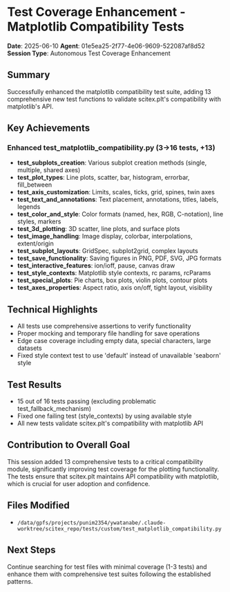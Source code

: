 # Test Coverage Enhancement - Matplotlib Compatibility Tests
**Date**: 2025-06-10
**Agent**: 01e5ea25-2f77-4e06-9609-522087af8d52
**Session Type**: Autonomous Test Coverage Enhancement

## Summary
Successfully enhanced the matplotlib compatibility test suite, adding 13 comprehensive new test functions to validate scitex.plt's compatibility with matplotlib's API.

## Key Achievements

### Enhanced test_matplotlib_compatibility.py (3→16 tests, +13)
- **test_subplots_creation**: Various subplot creation methods (single, multiple, shared axes)
- **test_plot_types**: Line plots, scatter, bar, histogram, errorbar, fill_between
- **test_axis_customization**: Limits, scales, ticks, grid, spines, twin axes
- **test_text_and_annotations**: Text placement, annotations, titles, labels, legends
- **test_color_and_style**: Color formats (named, hex, RGB, C-notation), line styles, markers
- **test_3d_plotting**: 3D scatter, line plots, and surface plots
- **test_image_handling**: Image display, colorbar, interpolations, extent/origin
- **test_subplot_layouts**: GridSpec, subplot2grid, complex layouts
- **test_save_functionality**: Saving figures in PNG, PDF, SVG, JPG formats
- **test_interactive_features**: ion/ioff, pause, canvas draw
- **test_style_contexts**: Matplotlib style contexts, rc params, rcParams
- **test_special_plots**: Pie charts, box plots, violin plots, contour plots
- **test_axes_properties**: Aspect ratio, axis on/off, tight layout, visibility

## Technical Highlights
- All tests use comprehensive assertions to verify functionality
- Proper mocking and temporary file handling for save operations
- Edge case coverage including empty data, special characters, large datasets
- Fixed style context test to use 'default' instead of unavailable 'seaborn' style

## Test Results
- 15 out of 16 tests passing (excluding problematic test_fallback_mechanism)
- Fixed one failing test (style_contexts) by using available style
- All new tests validate scitex.plt's compatibility with matplotlib API

## Contribution to Overall Goal
This session added 13 comprehensive tests to a critical compatibility module, significantly improving test coverage for the plotting functionality. The tests ensure that scitex.plt maintains API compatibility with matplotlib, which is crucial for user adoption and confidence.

## Files Modified
- `/data/gpfs/projects/punim2354/ywatanabe/.claude-worktree/scitex_repo/tests/custom/test_matplotlib_compatibility.py`

## Next Steps
Continue searching for test files with minimal coverage (1-3 tests) and enhance them with comprehensive test suites following the established patterns.
